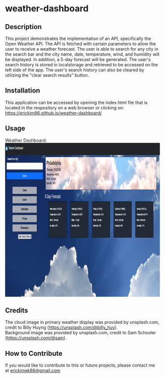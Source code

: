 # weather-dashboard

## Description

This project demonstrates the implementation of an API, specifically the Open Weather API.  The API is fetched with certain parameters to allow the user to receive a weather forecast.  The user is able to search for any city in the search bar and the city name, date, temperature, wind, and humidity will be displayed.  In addition, a 5-day forecast will be generated.  The user's search history is stored in localstorage and retrieved to be accessed on the left side of the app.  The user's search history can also be cleared by utilizing the "clear search results" button.  

## Installation

This application can be accessed by opening the index.html file that is located in the respository on a web browser or clicking on: https://erickim86.github.io/weather-dashboard/

## Usage

Weather Dashboard: <br>
<img src="https://github.com/EricKim86/weather-dashboard/blob/main/assets/images/website.png?raw=true" height="500" width="1100"/><br/>

## Credits

The cloud image in primary weather display was provided by unsplash.com, credit to Billy Huyng (https://unsplash.com/@billy_huy).<br/>
Background image was provided by unsplash.com, credit to Sam Schooler (https://unsplash.com/@sam).

## How to Contribute

If you would like to contribute to this or future projects, please contact me at erickimek86@gmail.com